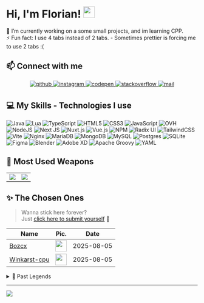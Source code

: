 # Hi, I'm Florian! <img src="https://raw.githubusercontent.com/MartinHeinz/MartinHeinz/master/wave.gif" width="30px" height="30px">

🔭 I’m currently working on a some small projects, and im learning CPP.<br>⚡ Fun fact: I
use 4 tabs instead of 2 tabs. - Sometimes prettier is forcing me to use 2 tabs :(

## 📫 Connect with me
<div align="center">
<a href="https://github.com/Fedox-die-Ente" target="_blank">
<img src=https://img.shields.io/badge/github-%2324292e.svg?&style=for-the-badge&logo=github&logoColor=white alt=github style="margin-bottom: 5px;" />
</a>
<a href="https://instagram.com/feeeedox" target="_blank">
<img src=https://img.shields.io/badge/instagram-%23000000.svg?&style=for-the-badge&logo=instagram&logoColor=white alt=instagram style="margin-bottom: 5px;" />
</a>
<a href="https://codepen.com/Fedox-die-Ente" target="_blank">
<img src=https://img.shields.io/badge/codepen-%23131417.svg?&style=for-the-badge&logo=codepen&logoColor=white alt=codepen style="margin-bottom: 5px;" />
</a>
<a href="https://stackoverflow.com/users/16288266" target="_blank">
<img src=https://img.shields.io/badge/stackoverflow-%23F28032.svg?&style=for-the-badge&logo=stackoverflow&logoColor=white alt=stackoverflow style="margin-bottom: 5px;" />
</a>
<a href="mailto:f3dox@proton.me" target="_blank">
<img src=https://img.shields.io/badge/Proton%20Mail-6D4AFF?&style=for-the-badge&logo=protonmail&logoColor=fff
 alt=mail style="margin-bottom: 5px;" />
</a>  
</div>  

## 💻 My Skills - Technologies I use

![Java](https://img.shields.io/badge/java-%23ED8B00.svg?style=for-the-badge&logo=openjdk&logoColor=white) 
![Lua](https://img.shields.io/badge/lua-%232C2D72.svg?style=for-the-badge&logo=lua&logoColor=white) 
![TypeScript](https://img.shields.io/badge/typescript-%23007ACC.svg?style=for-the-badge&logo=typescript&logoColor=white) 
![HTML5](https://img.shields.io/badge/html5-%23E34F26.svg?style=for-the-badge&logo=html5&logoColor=white) 
![CSS3](https://img.shields.io/badge/css3-%231572B6.svg?style=for-the-badge&logo=css3&logoColor=white) 
![JavaScript](https://img.shields.io/badge/javascript-%23323330.svg?style=for-the-badge&logo=javascript&logoColor=%23F7DF1E) 
![OVH](https://img.shields.io/badge/ovh-%23123F6D.svg?style=for-the-badge&logo=ovh&logoColor=#123F6D) 
![NodeJS](https://img.shields.io/badge/node.js-6DA55F?style=for-the-badge&logo=node.js&logoColor=white) 
![Next JS](https://img.shields.io/badge/Next-black?style=for-the-badge&logo=next.js&logoColor=white) 
![Nuxt.js](https://img.shields.io/badge/nuxt.js-00DC82?style=for-the-badge&logo=nuxt.js&logoColor=white) 
![Vue.js](https://img.shields.io/badge/vue-%234FC08D.svg?style=for-the-badge&logo=vue.js&logoColor=white) 
![NPM](https://img.shields.io/badge/NPM-%23CB3837.svg?style=for-the-badge&logo=npm&logoColor=white) 
![Radix UI](https://img.shields.io/badge/radix%20ui-161618.svg?style=for-the-badge&logo=radix-ui&logoColor=white) 
![TailwindCSS](https://img.shields.io/badge/tailwindcss-%2338B2AC.svg?style=for-the-badge&logo=tailwind-css&logoColor=white) 
![Vite](https://img.shields.io/badge/vite-%23646CFF.svg?style=for-the-badge&logo=vite&logoColor=white) 
![Nginx](https://img.shields.io/badge/nginx-%23009639.svg?style=for-the-badge&logo=nginx&logoColor=white) 
![MariaDB](https://img.shields.io/badge/MariaDB-003545?style=for-the-badge&logo=mariadb&logoColor=white) 
![MongoDB](https://img.shields.io/badge/MongoDB-%234ea94b.svg?style=for-the-badge&logo=mongodb&logoColor=white) 
![MySQL](https://img.shields.io/badge/mysql-4479A1.svg?style=for-the-badge&logo=mysql&logoColor=white) 
![Postgres](https://img.shields.io/badge/postgres-%23316192.svg?style=for-the-badge&logo=postgresql&logoColor=white) 
![SQLite](https://img.shields.io/badge/sqlite-%2307405e.svg?style=for-the-badge&logo=sqlite&logoColor=white) 
![Figma](https://img.shields.io/badge/figma-%23F24E1E.svg?style=for-the-badge&logo=figma&logoColor=white) 
![Blender](https://img.shields.io/badge/blender-%23F5792A.svg?style=for-the-badge&logo=blender&logoColor=white) 
![Adobe XD](https://img.shields.io/badge/Adobe%20XD-470137?style=for-the-badge&logo=Adobe%20XD&logoColor=#FF61F6) 
![Apache Groovy](https://img.shields.io/badge/Apache%20Groovy-4298B8.svg?style=for-the-badge&logo=Apache+Groovy&logoColor=white) 
![YAML](https://img.shields.io/badge/yaml-%23ffffff.svg?style=for-the-badge&logo=yaml&logoColor=151515)

## 🌟 Most Used Weapons
<table>
  <tr>
    <td align="center" style="padding=0;width:50%;">
      <img src="https://github-readme-stats.vercel.app/api?username=Fedox-die-Ente&show_icons=true&theme=github_dark&count_private=true" />
    </td>
    <td align="center" style="padding=0;width:50%;">
      <img src="https://github-readme-stats.vercel.app/api/top-langs/?username=Fedox-die-Ente&layout=compact&theme=github_dark&count_private=true" />
    </td>
  </tr>
</table>

## ✨ The Chosen Ones 

> Wanna stick here forever?  
> Just [click here to submit yourself](https://github.com/Fedox-die-Ente/Fedox-die-Ente/issues/new?title=Submit%20yourself&body=Just%20press%20%27Submit%20new%20issue%27.%20You%20don%27t%20need%20to%20do%20anything%20else.%27%0AWhen%20this%20issue%20is%20closed%20by%20the%20bot,%20the%20README%20will%20be%20updated.) 💫  

<!--START_SECTION:users-->
| Name | Pic. | Date |
| ---- | ---------------- | ---- |
| [Bozcx](https://github.com/Bozcx) | <img src="https://avatars.githubusercontent.com/Bozcx" width="30" height="30" /> | 2025-08-05 |
| [Winkarst-cpu](https://github.com/Winkarst-cpu) | <img src="https://avatars.githubusercontent.com/Winkarst-cpu" width="30" height="30" /> | 2025-08-05 |
<!--END_SECTION:users-->

<details>
<summary>📜 Past Legends</summary>

<!--START_SECTION:old_users-->
| Name | Pic. | Date |
| ---- | ---------------- | ---- |

<!--END_SECTION:old_users-->
</details>

---
[![](https://visitor-badge.laobi.icu/badge?page_id=Fedox-die-Ente)](https://visitcount.itsvg.in)
